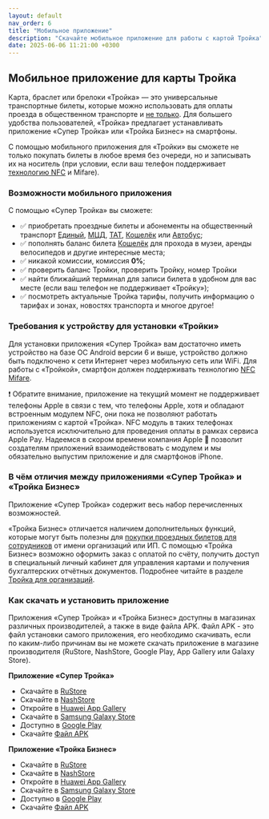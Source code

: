 ```yaml
---
layout: default
nav_order: 6
title: "Мобильное приложение"
description: "Скачайте мобильное приложение для работы с картой Тройка"
date: 2025-06-06 11:21:00 +0300
---
```


## Мобильное приложение для карты Тройка

Карта, браслет или брелоки «Тройка» — это универсальные транспортные билеты, которые можно использовать
для оплаты проезда в общественном транспорте и [не только](/troika/services/services/). Для большего
удобства пользователей, «Тройка» предлагает устанавливать приложение «Супер Тройка» или «Тройка Бизнес»
на смартфоны.

С помощью мобильного приложения для «Тройки» вы сможете не только покупать билеты в любое время без очереди,
но и записывать их на носитель (при условии, если ваш телефон поддерживает [технологию NFC](/troika/nfc/) и Mifare).

### Возможности мобильного приложения

С помощью «Супер Тройка» вы сможете:

- :white_check_mark: приобретать проездные билеты и абонементы на общественный транспорт [Единый](/troika/tickets/single/), [МЦД](/troika/tickets/single/), [ТАТ](/troika/tickets/tat/), [Кошелёк](/troika/tickets/purse/) или [Автобус](/troika/tickets/tat/);
- :white_check_mark: пополнять баланс билета [Кошелёк](/troika/tickets/purse/) для прохода в музеи, аренды велосипедов и другие интересные места;
- :white_check_mark: никакой комиссии, комиссия **0%**;
- :white_check_mark: проверить баланс Тройки, проверить Тройку, номер Тройки
- :white_check_mark: найти ближайший терминал для записи билета в удобном для вас месте (если ваш телефон не поддерживает «Тройку»);
- :white_check_mark: посмотреть актуальные Тройка тарифы, получить информацию о тарифах и зонах, новостях транспорта и многое другое!

### Требования к устройству для установки «Тройки»

Для установки приложения «Супер Тройка» вам достаточно иметь устройство на базе ОС Android версии 6 и выше,
устройство должно быть подключено к сети Интернет через мобильную сеть или WiFi. Для работы с «Тройкой»,
смартфон должен поддерживать технологию [NFC Mifare](/troika/nfc/).

:heavy_exclamation_mark: Обратите внимание, приложение на текущий момент не поддерживает телефоны Apple в связи
с тем, что телефоны Apple, хотя и обладают встроенным модулем NFC, они пока не позволяют работать приложениям с
картой «Тройка». NFC модуль в таких телефонах используется исключительно для проведения оплаты в рамках сервиса
Apple Pay. Надеемся в скором времени компания Apple :apple: позволит создателям приложений взаимодействовать с
модулем и мы обязательно выпустим приложение и для смартфонов iPhone.

### В чём отличия между приложениями «Супер Тройка» и «Тройка Бизнес»

Приложение «Супер Тройка» содержит весь набор перечисленных возможностей.

«Тройка Бизнес» отличается наличием дополнительных функций, которые могут быть полезны для [покупки проездных
билетов для сотрудников](/troika/business/business/) от имени организаций или ИП. С помощью «Тройка Бизнес» возможно оформить заказ с
оплатой по счёту, получить доступ в специальный личный кабинет для управления картами и получения бухгалтерских
отчётных документов. Подробнее читайте в разделе [Тройка для организаций](/troika/business/business/).

### Как скачать и установить приложение

Приложения «Супер Тройка» и «Тройка Бизнес» доступны в магазинах различных производителей, а также в виде файла APK.
Файл APK - это файл установки самого приложения, его необходимо скачивать, если по каким-либо причинам вы не можете
скачать приложение в магазине производителя (RuStore, NashStore, Google Play, App Gallery или Galaxy Store).

**Приложение «Супер Тройка»**

- Скачайте в [RuStore](https://rustore.ru/catalog/app/ru.invoicebox.troika.individual)
- Скачайте в [NashStore](https://store.nashstore.ru/store/627a2e794891a55fa0378a89)
- Откройте в [Huawei App Gallery](https://appgallery.huawei.com/app/C105775123)
- Скачайте в [Samsung Galaxy Store](https://galaxystore.samsung.com/detail/ru.invoicebox.troika.individual)
- Доступно в [Google Play](https://play.google.com/store/apps/details?id=ru.invoicebox.troika.individual)
- Скачайте [Файл APK](https://typewriter.invbox.ru/uploads/troika_personal_1742e2ea45.apk?updated_at=2025-06-06T00:00:00.581Z)

**Приложение «Тройка Бизнес»**

- Скачайте в [RuStore](https://rustore.ru/catalog/app/ru.invoicebox.troika)
- Скачайте в [NashStore](https://store.nashstore.ru/store/627a2ca24891a55fa0378a0b)
- Откройте в [Huawei App Gallery](https://appgallery.huawei.com/app/C104732697)
- Скачайте в [Samsung Galaxy Store](https://galaxystore.samsung.com/detail/ru.invoicebox.troika)
- Доступно в [Google Play](https://play.google.com/store/apps/details?id=ru.invoicebox.troika)
- Скачайте [Файл APK](https://typewriter.invbox.ru/uploads/troika_company_a8c5b836dd.apk?updated_at=2025-06-06T10:05:21.996Z)
